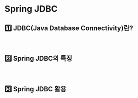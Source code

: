 # Spring JDBC


## 1️⃣ JDBC(Java Database Connectivity)란?


</br>

## 2️⃣ Spring JDBC의 특징


</br>

## 3️⃣ Spring JDBC 활용


</br>
